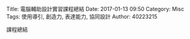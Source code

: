 Title: 電腦輔助設計實習課程總結
Date: 2017-01-13 09:50
Category: Misc
Tags: 使用導引, 創造力, 表達能力, 協同設計
Author: 40223215

課程總結

<!-- PELICAN_END_SUMMARY -->